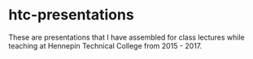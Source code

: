# htc-presentations

These are presentations that I have assembled for class lectures while teaching at Hennepin Technical College from 2015 - 2017.
